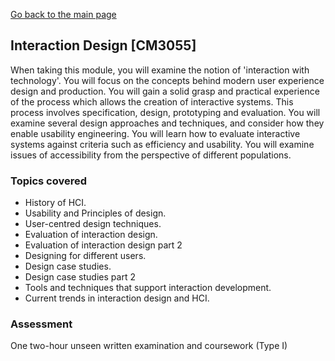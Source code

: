 [Go back to the main page](../../../README.md)

## Interaction Design [CM3055]

When taking this module, you will examine the notion of 'interaction
with technology'. You will focus on the concepts behind modern user
experience design and production. You will gain a solid grasp and
practical experience of the process which allows the creation of
interactive systems. This process involves specification, design,
prototyping and evaluation. You will examine several design approaches
and techniques, and consider how they enable usability engineering. You
will learn how to evaluate interactive systems against criteria such as
efficiency and usability. You will examine issues of accessibility from
the perspective of different populations.

### Topics covered

- History of HCI.
- Usability and Principles of design.
- User-centred design techniques.
- Evaluation of interaction design.
- Evaluation of interaction design part 2
- Designing for different users.
- Design case studies.
- Design case studies part 2
- Tools and techniques that support interaction development.
- Current trends in interaction design and HCI.

### Assessment

One two-hour unseen written examination and coursework (Type I)
